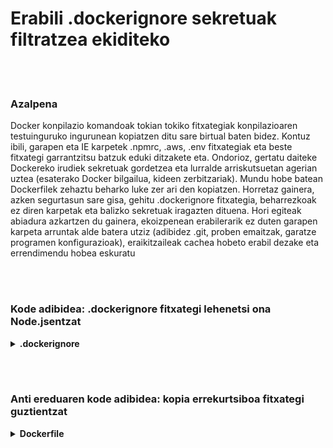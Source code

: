 # Erabili .dockerignore sekretuak filtratzea ekiditeko

<br/><br/>

### Azalpena

Docker konpilazio komandoak tokian tokiko fitxategiak konpilazioaren testuinguruko ingurunean kopiatzen ditu sare birtual baten bidez. Kontuz ibili, garapen eta IE karpetek .npmrc, .aws, .env fitxategiak eta beste fitxategi garrantzitsu batzuk eduki ditzakete eta. Ondorioz, gertatu daiteke Dockereko irudiek sekretuak gordetzea eta lurralde arriskutsuetan agerian uztea (esaterako Docker bilgailua, kideen zerbitzariak). Mundu hobe batean Dockerfilek zehaztu beharko luke zer ari den kopiatzen. Horretaz gainera, azken segurtasun sare gisa, gehitu .dockerignore fitxategia, beharrezkoak ez diren karpetak eta balizko sekretuak iragazten dituena. Hori egiteak abiadura azkartzen du gainera, ekoizpenean erabilerarik ez duten garapen karpeta arruntak alde batera utziz (adibidez .git, proben emaitzak, garatze programen konfigurazioak), eraikitzaileak cachea hobeto erabil dezake eta errendimendu hobea eskuratu

<br/><br/>

### Kode adibidea: .dockerignore fitxategi lehenetsi ona Node.jsentzat

<details>
<summary><strong>.dockerignore</strong></summary>

```
**/node_modules/
**/.git
**/README.md
**/LICENSE
**/.vscode
**/npm-debug.log
**/coverage
**/.env
**/.editorconfig
**/.aws
**/dist
```

</details>

<br/><br/>

### Anti ereduaren kode adibidea: kopia errekurtsiboa fitxategi guztientzat

<details>
<summary><strong>Dockerfile</strong></summary>

```
FROM node:12-slim AS build
WORKDIR /usr/src/app
# The next line copies everything
COPY . .

# Hemen duzu beste guztia

```

</details>

